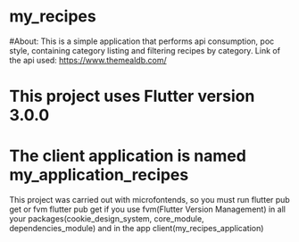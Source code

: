 # my_recipes

#About:
This is a simple application that performs api consumption, poc style, containing category listing and filtering recipes by category.
Link of the api used: https://www.themealdb.com/

# This project uses Flutter version 3.0.0

# The client application is named my_application_recipes

This project was carried out with microfontends, so you must run flutter pub get or fvm flutter pub get if you use fvm(Flutter Version Management) in all your packages(cookie_design_system, core_module, dependencies_module) and in the app client(my_recipes_application)
